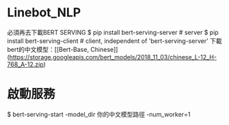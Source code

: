 # Linebot_NLP
必須再去下載BERT SERVING
$ pip install bert-serving-server # server
$ pip install bert-serving-client # client, independent of 'bert-serving-server'
下載bert的中文模型：[[Bert-Base, Chinese]] (https://storage.googleapis.com/bert_models/2018_11_03/chinese_L-12_H-768_A-12.zip)

# 啟動服務
$ bert-serving-start -model_dir 你的中文模型路徑 -num_worker=1
